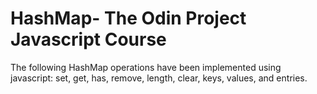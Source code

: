 # HashMap- The Odin Project Javascript Course
The following HashMap operations have been implemented using javascript: set, get, has, remove, length, clear, keys, values, and entries.
